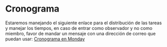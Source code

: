 # **Cronograma** 
Estaremos manejando el siguiente enlace para el distribución de las tareas y manejar los tiempos, en caso de entrar como observador y no como miembro, favor de mandar un mensaje con una dirección de correo que puedan usar:
[Cronograma en Monday](https://proyecto-de-fis.monday.com/boards/844894433/ "Cronograma en Monday")
